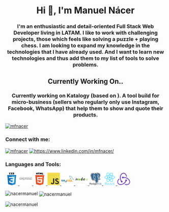 <h1 align="center">Hi 👋, I'm Manuel Nácer</h1>
<h3 align="center">I'm an enthusiastic and detail-oriented Full Stack Web Developer living in LATAM. 
I like to work with challenging projects, those which feels like solving a puzzle + playing chess. 
I am looking to expand my knowledge in the technologies that I have already used. And I want to learn new technologies and thus add them to my list of tools to solve problems.
</h3>
<h2 align="center">Currently Working On..</h2>
<h3 align="center">Currently working on Katalogy (based on ). A tool build for micro-business (sellers who regularly only use Instagram, Facebook, WhatsApp) that help them to show and quote their products.</h3>

<p align="left"> <a href="https://twitter.com/mfnacer" target="blank"><img src="https://img.shields.io/twitter/follow/mfnacer?logo=twitter&style=for-the-badge" alt="mfnacer" /></a> </p>

<h3 align="left">Connect with me:</h3>
<p align="left">
<a href="https://twitter.com/mfnacer" target="blank"><img align="center" src="https://raw.githubusercontent.com/rahuldkjain/github-profile-readme-generator/master/src/images/icons/Social/twitter.svg" alt="mfnacer" height="30" width="40" /></a>
<a href="https://linkedin.com/in/https://www.linkedin.com/in/mfnacer/" target="blank"><img align="center" src="https://raw.githubusercontent.com/rahuldkjain/github-profile-readme-generator/master/src/images/icons/Social/linked-in-alt.svg" alt="https://www.linkedin.com/in/mfnacer/" height="30" width="40" /></a>
</p>

<h3 align="left">Languages and Tools:</h3>
<p align="left"> <a href="https://www.w3schools.com/css/" target="_blank" rel="noreferrer"> <img src="https://raw.githubusercontent.com/devicons/devicon/master/icons/css3/css3-original-wordmark.svg" alt="css3" width="40" height="40"/> </a> <a href="https://expressjs.com" target="_blank" rel="noreferrer"> <img src="https://raw.githubusercontent.com/devicons/devicon/master/icons/express/express-original-wordmark.svg" alt="express" width="40" height="40"/> </a> <a href="https://www.w3.org/html/" target="_blank" rel="noreferrer"> <img src="https://raw.githubusercontent.com/devicons/devicon/master/icons/html5/html5-original-wordmark.svg" alt="html5" width="40" height="40"/> </a> <a href="https://developer.mozilla.org/en-US/docs/Web/JavaScript" target="_blank" rel="noreferrer"> <img src="https://raw.githubusercontent.com/devicons/devicon/master/icons/javascript/javascript-original.svg" alt="javascript" width="40" height="40"/> </a> <a href="https://www.mysql.com/" target="_blank" rel="noreferrer"> <img src="https://raw.githubusercontent.com/devicons/devicon/master/icons/mysql/mysql-original-wordmark.svg" alt="mysql" width="40" height="40"/> </a> <a href="https://nodejs.org" target="_blank" rel="noreferrer"> <img src="https://raw.githubusercontent.com/devicons/devicon/master/icons/nodejs/nodejs-original-wordmark.svg" alt="nodejs" width="40" height="40"/> </a> <a href="https://www.postgresql.org" target="_blank" rel="noreferrer"> <img src="https://raw.githubusercontent.com/devicons/devicon/master/icons/postgresql/postgresql-original-wordmark.svg" alt="postgresql" width="40" height="40"/> </a> <a href="https://reactjs.org/" target="_blank" rel="noreferrer"> <img src="https://raw.githubusercontent.com/devicons/devicon/master/icons/react/react-original-wordmark.svg" alt="react" width="40" height="40"/> </a> <a href="https://redux.js.org" target="_blank" rel="noreferrer"> <img src="https://raw.githubusercontent.com/devicons/devicon/master/icons/redux/redux-original.svg" alt="redux" width="40" height="40"/> </a> </p>

<p><img align="left" src="https://github-readme-stats.vercel.app/api/top-langs?username=nacermanuel&show_icons=true&locale=en&layout=compact" alt="nacermanuel" /></p>

<p>&nbsp;<img align="center" src="https://github-readme-stats.vercel.app/api?username=nacermanuel&show_icons=true&locale=en" alt="nacermanuel" /></p>

<p><img align="center" src="https://github-readme-streak-stats.herokuapp.com/?user=nacermanuel&" alt="nacermanuel" /></p>
